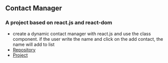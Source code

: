 ## Contact Manager 
### A project based on react.js and react-dom
* create a dynamic contact manager with react.js and use the class component. if the user write the name and click on the add contact, the name will add to list
* [Repository](https://github.com/aidamoslehi/contact-manager)  
* [Project]( https://aidamoslehi.github.io/contact-manager/)
